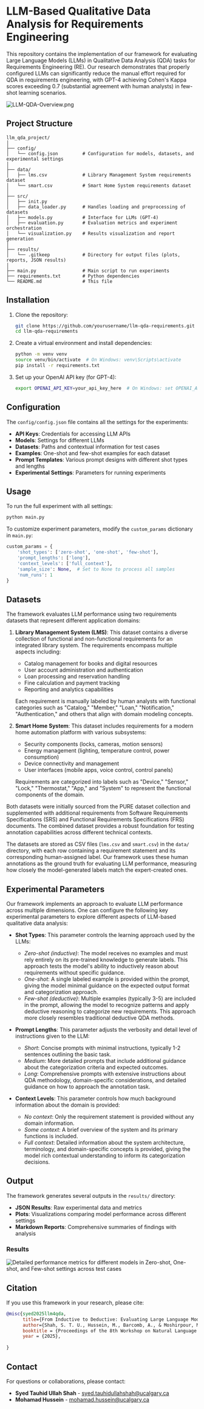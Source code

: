 # LLM-Based Qualitative Data Analysis for Requirements Engineering

This repository contains the implementation of our framework for evaluating Large Language Models (LLMs) in Qualitative Data Analysis (QDA) tasks for Requirements Engineering (RE). Our research demonstrates that properly configured LLMs can significantly reduce the manual effort required for QDA in requirements engineering, with GPT-4 achieving Cohen's Kappa scores exceeding 0.7 (substantial agreement with human analysts) in few-shot learning scenarios.

![LLM-QDA-Overview.png](media/overview.png)

## Project Structure

```project structure
llm_qda_project/
│
├── config/
│   └── config.json         # Configuration for models, datasets, and experimental settings
│
├── data/
│   ├── lms.csv             # Library Management System requirements dataset
│   └── smart.csv           # Smart Home System requirements dataset
│
├── src/
│   ├── init.py
│   ├── data_loader.py      # Handles loading and preprocessing of datasets
│   ├── models.py           # Interface for LLMs (GPT-4)
│   ├── evaluation.py       # Evaluation metrics and experiment orchestration
│   └── visualization.py    # Results visualization and report generation
│
├── results/
│   └── .gitkeep            # Directory for output files (plots, reports, JSON results)
│
├── main.py                 # Main script to run experiments
├── requirements.txt        # Python dependencies
└── README.md               # This file
```

## Installation

1. Clone the repository:

    ```bash
    git clone https://github.com/yourusername/llm-qda-requirements.git
    cd llm-qda-requirements
    ```

2. Create a virtual environment and install dependencies:

    ```bash
    python -m venv venv
    source venv/bin/activate  # On Windows: venv\Scripts\activate
    pip install -r requirements.txt
    ```

3. Set up your OpenAI API key (for GPT-4):

    ```bash
    export OPENAI_API_KEY=your_api_key_here  # On Windows: set OPENAI_API_KEY=your_api_key_here
    ```

## Configuration

The `config/config.json` file contains all the settings for the experiments:

- **API Keys**: Credentials for accessing LLM APIs
- **Models**: Settings for different LLMs
- **Datasets**: Paths and contextual information for test cases
- **Examples**: One-shot and few-shot examples for each dataset
- **Prompt Templates**: Various prompt designs with different shot types and lengths
- **Experimental Settings**: Parameters for running experiments

## Usage

To run the full experiment with all settings:

```bash
python main.py
```

To customize experiment parameters, modify the `custom_params` dictionary in `main.py`:

```python
custom_params = {
    'shot_types': ['zero-shot', 'one-shot', 'few-shot'],
    'prompt_lengths': ['long'],
    'context_levels': ['full_context'],
    'sample_size': None,  # Set to None to process all samples
    'num_runs': 1
}
```

## Datasets

The framework evaluates LLM performance using two requirements datasets that represent different application domains:

1. **Library Management System (LMS)**: This dataset contains a diverse collection of functional and non-functional requirements for an integrated library system. The requirements encompass multiple aspects including:
   - Catalog management for books and digital resources
   - User account administration and authentication
   - Loan processing and reservation handling
   - Fine calculation and payment tracking
   - Reporting and analytics capabilities

   Each requirement is manually labeled by human analysts with functional categories such as "Catalog," "Member," "Loan," "Notification," "Authentication," and others that align with domain modeling concepts.

2. **Smart Home System**: This dataset includes requirements for a modern home automation platform with various subsystems:
   - Security components (locks, cameras, motion sensors)
   - Energy management (lighting, temperature control, power consumption)
   - Device connectivity and management
   - User interfaces (mobile apps, voice control, control panels)

   Requirements are categorized into labels such as "Device," "Sensor," "Lock," "Thermostat," "App," and "System" to represent the functional components of the domain.

Both datasets were initially sourced from the PURE dataset collection and supplemented with additional requirements from Software Requirements Specifications (SRS) and Functional Requirements Specifications (FRS) documents. The combined dataset provides a robust foundation for testing annotation capabilities across different technical contexts.

The datasets are stored as CSV files (`lms.csv` and `smart.csv`) in the `data/` directory, with each row containing a requirement statement and its corresponding human-assigned label. Our framework uses these human annotations as the ground truth for evaluating LLM performance, measuring how closely the model-generated labels match the expert-created ones.

## Experimental Parameters

Our framework implements an approach to evaluate LLM performance across multiple dimensions. One can configure the following key experimental parameters to explore different aspects of LLM-based qualitative data analysis:

- **Shot Types**: This parameter controls the learning approach used by the LLMs:
  - *Zero-shot (inductive)*: The model receives no examples and must rely entirely on its pre-trained knowledge to generate labels. This approach tests the model's ability to inductively reason about requirements without specific guidance.
  - *One-shot*: A single labeled example is provided within the prompt, giving the model minimal guidance on the expected output format and categorization approach.
  - *Few-shot (deductive)*: Multiple examples (typically 3-5) are included in the prompt, allowing the model to recognize patterns and apply deductive reasoning to categorize new requirements. This approach more closely resembles traditional deductive QDA methods.

- **Prompt Lengths**: This parameter adjusts the verbosity and detail level of instructions given to the LLM:
  - *Short*: Concise prompts with minimal instructions, typically 1-2 sentences outlining the basic task.
  - *Medium*: More detailed prompts that include additional guidance about the categorization criteria and expected outcomes.
  - *Long*: Comprehensive prompts with extensive instructions about QDA methodology, domain-specific considerations, and detailed guidance on how to approach the annotation task.

- **Context Levels**: This parameter controls how much background information about the domain is provided:
  - *No context*: Only the requirement statement is provided without any domain information.
  - *Some context*: A brief overview of the system and its primary functions is included.
  - *Full context*: Detailed information about the system architecture, terminology, and domain-specific concepts is provided, giving the model rich contextual understanding to inform its categorization decisions.

## Output

The framework generates several outputs in the `results/` directory:

- **JSON Results**: Raw experimental data and metrics
- **Plots**: Visualizations comparing model performance across different settings
- **Markdown Reports**: Comprehensive summaries of findings with analysis

### Results

![Detailed performance metrics for different models in Zero-shot, One-shot, and Few-shot settings across test cases](media/performance.png)

## Citation

If you use this framework in your research, please cite:

```bibtex
@misc{syed2025llm4qda,
      title={From Inductive to Deductive: Evaluating Large Language Models for Qualitative Data Analysis in Requirements Engineering.}, 
      author={Shah, S. T. U., Hussein, M., Barcomb, A., & Moshirpour, M.},
      booktitle = {Proceedings of the 8th Workshop on Natural Language Processing for Requirements Engineering (NLP4RE'25)},
      year = {2025},
      
}
```

## Contact

For questions or collaborations, please contact:

- **Syed Tauhid Ullah Shah** - <syed.tauhidullahshah@ucalgary.ca>
- **Mohamad Hussein** - <mohamad.hussein@ucalgary.ca>
